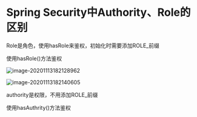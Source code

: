 # Spring Security中Authority、Role的区别

Role是角色，使用hasRole来鉴权，初始化时需要添加ROLE_前缀

使用hasRole()方法鉴权

![image-20201113182128962](C:\Users\82703\AppData\Roaming\Typora\typora-user-images\image-20201113182128962.png)

![image-20201113182140605](C:\Users\82703\AppData\Roaming\Typora\typora-user-images\image-20201113182140605.png)

authority是权限，不用添加ROLE_前缀

使用hasAuthrity()方法鉴权